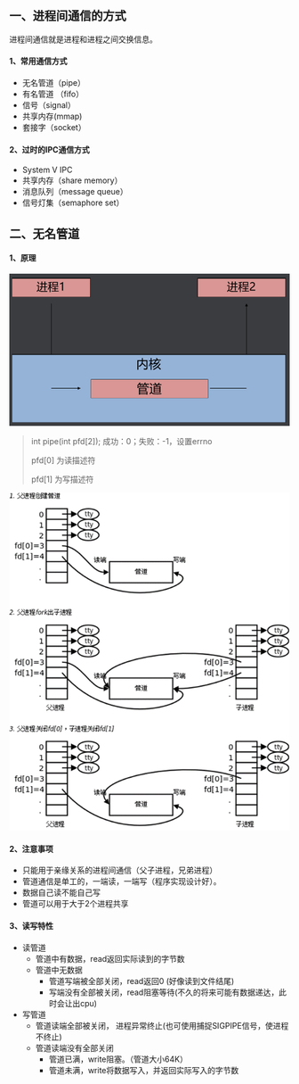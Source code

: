 ## 一、进程间通信的方式

进程间通信就是进程和进程之间交换信息。

#### 1、常用通信方式

- 无名管道（pipe）
- 有名管道 （fifo）
- 信号（signal）
- 共享内存(mmap)
- 套接字（socket）

#### 2、过时的IPC通信方式

- System V IPC
- 共享内存（share memory）
- 消息队列（message queue）
- 信号灯集（semaphore set）

## 二、无名管道

#### 1、原理

![进程间通信](../images/06.png)

>int pipe(int pfd[2]); 成功：0；失败：-1，设置errno
>
>pfd[0] 为读描述符
>
>pfd[1] 为写描述符

![进程间通信](../images/07.png)

#### 2、注意事项

- 只能用于亲缘关系的进程间通信（父子进程，兄弟进程）
- 管道通信是单工的，一端读，一端写（程序实现设计好）。
-  数据自己读不能自己写
-  管道可以用于大于2个进程共享

#### 3、读写特性

- 读管道
  - 管道中有数据，read返回实际读到的字节数
  - 管道中无数据
    -  管道写端被全部关闭，read返回0 (好像读到文件结尾)
    - 写端没有全部被关闭，read阻塞等待(不久的将来可能有数据递达，此时会让出cpu)
- 写管道
  - 管道读端全部被关闭， 进程异常终止(也可使用捕捉SIGPIPE信号，使进程不终止)
  - 管道读端没有全部关闭
    - 管道已满，write阻塞。（管道大小64K）
    - 管道未满，write将数据写入，并返回实际写入的字节数




